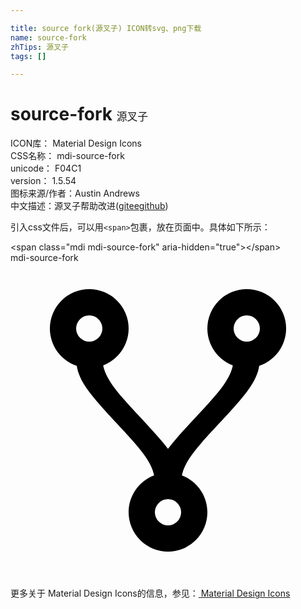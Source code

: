 ```yaml
---

title: source fork(源叉子) ICON转svg、png下载
name: source-fork
zhTips: 源叉子
tags: []

---
```


# source-fork  <small style="font-size: 60%;font-weight: 100">源叉子</small>


<div class="detail-page">
<p>
<span>
ICON库：
<span class="badge-secondary badge">Material Design Icons</span> 
</span>
<br/>
<span>
CSS名称：
<span class="badge-secondary badge">mdi-source-fork</span> 
</span>
<br/>
<span>
unicode：
<span class="badge-secondary badge">F04C1</span> 
<copy-btn content='F04C1' btn-title=""></copy-btn>
<copy-btn :content='String.fromCodePoint(parseInt("F04C1", 16))' btn-title="复制U"></copy-btn>
</span>
<br/>
<span>
version：
<span class="badge-secondary badge">1.5.54</span> 
</span>
<br/>
<span>图标来源/作者：<span class="badge-light badge">Austin Andrews</span></span> 
<br/>
<span class="zh-detail">中文描述：<span class="badge-primary badge">源叉子</span><span class="help-link"><span>帮助改进</span>(<a href="https://gitee.com/liuwave/icon-helper/edit/master/json/material/source-fork.json" target="_blank" rel="noopener noreferrer">gitee</a><a href="https://github.com/liuwave/icon-helper/edit/master/json/material/source-fork.json" target="_blank" rel="noopener noreferrer">github</a></span>)</span><br/>
</p>
</div>
<div class="alert alert-dark">
  <i class="mdi mdi-source-fork mdi-48px"></i>
  <i class="mdi mdi-source-fork mdi-36px"></i>
  <i class="mdi mdi-source-fork mdi-24px"></i>
  <i class="mdi mdi-source-fork mdi-18px"></i>
</div>
<div>
  <p>引入css文件后，可以用<code>&lt;span&gt;</code>包裹，放在页面中。具体如下所示：    
  </p>
  <div class="alert alert-primary" style="font-size: 14px">
    &lt;span class="mdi mdi-source-fork" aria-hidden="true"&gt;&lt;/span&gt;
    <copy-btn content='<span class="mdi mdi-source-fork" aria-hidden="true"></span>'></copy-btn>
  </div>
  <div class="alert alert-secondary">
    <i class="mdi mdi-source-fork"
    style="font-size: 24px"
    aria-hidden="true"></i> mdi-source-fork
    <copy-btn content="mdi-source-fork" btn-title="复制图标名称"></copy-btn>
  </div>
</div>
<div id="svg" class="svg-wrap">
<svg xmlns="http://www.w3.org/2000/svg" viewBox="0 0 24 24"><path d="M6,2A3,3 0 0,1 9,5C9,6.28 8.19,7.38 7.06,7.81C7.15,8.27 7.39,8.83 8,9.63C9,10.92 11,12.83 12,14.17C13,12.83 15,10.92 16,9.63C16.61,8.83 16.85,8.27 16.94,7.81C15.81,7.38 15,6.28 15,5A3,3 0 0,1 18,2A3,3 0 0,1 21,5C21,6.32 20.14,7.45 18.95,7.85C18.87,8.37 18.64,9 18,9.83C17,11.17 15,13.08 14,14.38C13.39,15.17 13.15,15.73 13.06,16.19C14.19,16.62 15,17.72 15,19A3,3 0 0,1 12,22A3,3 0 0,1 9,19C9,17.72 9.81,16.62 10.94,16.19C10.85,15.73 10.61,15.17 10,14.38C9,13.08 7,11.17 6,9.83C5.36,9 5.13,8.37 5.05,7.85C3.86,7.45 3,6.32 3,5A3,3 0 0,1 6,2M6,4A1,1 0 0,0 5,5A1,1 0 0,0 6,6A1,1 0 0,0 7,5A1,1 0 0,0 6,4M18,4A1,1 0 0,0 17,5A1,1 0 0,0 18,6A1,1 0 0,0 19,5A1,1 0 0,0 18,4M12,18A1,1 0 0,0 11,19A1,1 0 0,0 12,20A1,1 0 0,0 13,19A1,1 0 0,0 12,18Z" /></svg>
</div>
<detail full-name='mdi-source-fork'></detail>
    
<div><p>更多关于 Material Design Icons的信息，参见：<a target="_blank" href="https://iconhelper.cn/material.html"> Material Design Icons</a>
</p></div>
